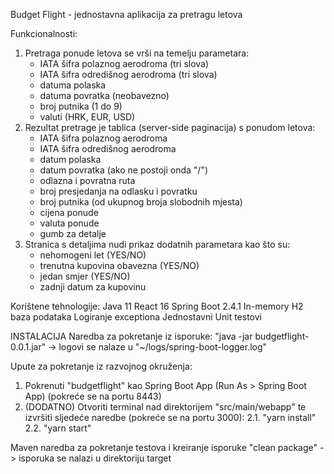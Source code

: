 Budget Flight - jednostavna aplikacija za pretragu letova

Funkcionalnosti:
1. Pretraga ponude letova se vrši na temelju parametara:
	- IATA šifra polaznog aerodroma (tri slova)
	- IATA šifra odredišnog aerodroma (tri slova)
	- datuma polaska
	- datuma povratka (neobavezno)
	- broj putnika (1 do 9)
	- valuti (HRK, EUR, USD)
2. Rezultat pretrage je tablica (server-side paginacija) s ponudom letova:
	- IATA šifra polaznog aerodroma
	- IATA šifra odredišnog aerodroma
	- datum polaska
	- datum povratka (ako ne postoji onda "/")
	- odlazna i povratna ruta
	- broj presjedanja na odlasku i povratku
	- broj putnika (od ukupnog broja slobodnih mjesta)
	- cijena ponude
	- valuta ponude
	- gumb za detalje
3. Stranica s detaljima nudi prikaz dodatnih parametara kao što su:
	- nehomogeni let (YES/NO)
	- trenutna kupovina obavezna (YES/NO)
	- jedan smjer (YES/NO)
	- zadnji datum za kupovinu

Korištene tehnologije:
Java 11
React 16
Spring Boot 2.4.1
In-memory H2 baza podataka
Logiranje exceptiona
Jednostavni Unit testovi

INSTALACIJA
Naredba za pokretanje iz isporuke:
"java -jar budgetflight-0.0.1.jar"
-> logovi se nalaze u "~/logs/spring-boot-logger.log" 

Upute za pokretanje iz razvojnog okruženja:
1. Pokrenuti "budgetflight" kao Spring Boot App (Run As > Spring Boot App) (pokreće se na portu 8443)
2. (DODATNO) Otvoriti terminal nad direktorijem "src/main/webapp" te izvršiti sljedeće naredbe (pokreće se na portu 3000):
	2.1. "yarn install"
	2.2. "yarn start"

Maven naredba za pokretanje testova i kreiranje isporuke
"clean package"
-> isporuka se nalazi u direktoriju target



